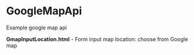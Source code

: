 # GoogleMapApi
Example google map api


**GmapInputLocation.html** - Form input map location: choose from Google map
